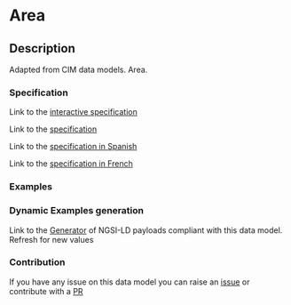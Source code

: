# Area

## Description 

Adapted from CIM data models. Area.
### Specification

Link to the [interactive specification](https://swagger.lab.fiware.org/?url=https://smart-data-models.github.io/dataModel.EnergyCIM/Area/swagger.yaml)

Link to the [specification](https://smart-data-models.github.io/dataModel.EnergyCIM/Area/doc/spec.md)

Link to the [specification in Spanish](https://smart-data-models.github.io/dataModel.EnergyCIM/Area/doc/spec_ES.md)

Link to the [specification in French](https://smart-data-models.github.io/dataModel.EnergyCIM/Area/doc/spec_FR.md)
### Examples
### Dynamic Examples generation

Link to the [Generator](https://smartdatamodels.org/extra/ngsi-ld_generator_v0.91.php?schemaUrl=https://raw.githubusercontent.com/smart-data-models/dataModel.EnergyCIM/master/Area/schema.json&email=info@smartdatamodels.org) of NGSI-LD payloads compliant with this data model. Refresh for new values
### Contribution

 If you have any issue on this data model you can raise an [issue](https://github.com/smart-data-models/dataModel.EnergyCIM/issues)  or contribute with a [PR](https://github.com/smart-data-models/dataModel.EnergyCIM/pulls)